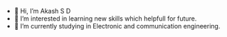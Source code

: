 - 👋 Hi, I’m Akash S D
- 👀 I’m interested in learning new skills which helpfull for future.
- 🌱 I’m currently studying in Electronic and communication engineering.

<!---
aaku2009/aaku2009 is a ✨ special ✨ repository because its `README.md` (this file) appears on your GitHub profile.
You can click the Preview link to take a look at your changes.
--->

